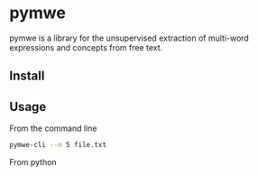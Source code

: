 # pymwe

pymwe is a library for the unsupervised extraction of multi-word expressions and concepts from free text.

## Install


## Usage

From the command line

```bash
pymwe-cli --n 5 file.txt
```

From python
